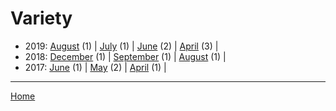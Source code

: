 # Variety

  * 2019: 
      [August](./variety-2019-08.md) (1) | 
      [July](./variety-2019-07.md) (1) | 
      [June](./variety-2019-06.md) (2) | 
      [April](./variety-2019-04.md) (3) | 
  * 2018: 
      [December](./variety-2018-12.md) (1) | 
      [September](./variety-2018-09.md) (1) | 
      [August](./variety-2018-08.md) (1) | 
  * 2017: 
      [June](./variety-2017-06.md) (1) | 
      [May](./variety-2017-05.md) (2) | 
      [April](./variety-2017-04.md) (1) | 

----

[Home](../)
